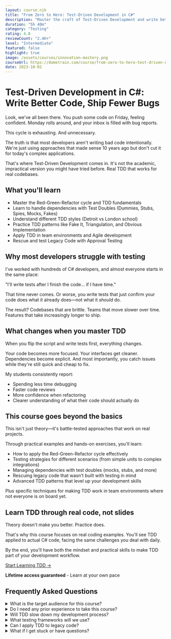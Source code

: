 ```yaml
---
layout: course.njk
title: "From Zero to Hero: Test-Driven Development in C#"
description: "Master the craft of Test-Driven Development and write better code, faster."
duration: "5h 40m"
category: "Testing"
rating: 4.8
reviewCount: "2.4K+"
level: "Intermediate"
featured: false
highlight: true
image: /assets/courses/innovation-mastery.png
courseUrl: https://dometrain.com/course/from-zero-to-hero-test-driven-development-tdd-csharp/?ref=gui-ferreira&affcode=1115529_k5a22dj8
date: 2023-10-02
---
```


# Test-Driven Development in C#: Write Better Code, Ship Fewer Bugs

Look, we've all been there. You push some code on Friday, feeling confident. Monday rolls around, and your inbox is filled with bug reports.

This cycle is exhausting. And unnecessary.

The truth is that most developers aren't writing bad code intentionally. We're just using approaches that made sense 10 years ago but don't cut it for today's complex applications.

That's where Test-Driven Development comes in. It's not the academic, impractical version you might have tried before. Real TDD that works for real codebases.

## What you'll learn

- Master the Red-Green-Refactor cycle and TDD fundamentals
- Learn to handle dependencies with Test Doubles (Dummies, Stubs, Spies, Mocks, Fakes)
- Understand different TDD styles (Detroit vs London school)
- Practice TDD patterns like Fake It, Triangulation, and Obvious Implementation
- Apply TDD in team environments and Agile development
- Rescue and test Legacy Code with Approval Testing

## Why most developers struggle with testing

I've worked with hundreds of C# developers, and almost everyone starts in the same place:

"I'll write tests after I finish the code... if I have time."

That time never comes. Or worse, you write tests that just confirm your code does what it already does—not what it *should* do.

The result? Codebases that are brittle. Teams that move slower over time. Features that take increasingly longer to ship.

## What changes when you master TDD

When you flip the script and write tests first, everything changes.

Your code becomes more focused. Your interfaces get cleaner. Dependencies become explicit. And most importantly, you catch issues while they're still quick and cheap to fix.

My students consistently report:
- Spending less time debugging
- Faster code reviews
- More confidence when refactoring
- Clearer understanding of what their code should actually do

## This course goes beyond the basics

This isn't just theory—it's battle-tested approaches that work on real projects.

Through practical examples and hands-on exercises, you'll learn:

- How to apply the Red-Green-Refactor cycle effectively
- Testing strategies for different scenarios (from simple units to complex integrations)
- Managing dependencies with test doubles (mocks, stubs, and more)
- Rescuing legacy code that wasn't built with testing in mind
- Advanced TDD patterns that level up your development skills

Plus specific techniques for making TDD work in team environments where not everyone is on board yet.

## Learn TDD through real code, not slides

Theory doesn't make you better. Practice does.

That's why this course focuses on real coding examples. You'll see TDD applied to actual C# code, facing the same challenges you deal with daily.

By the end, you'll have both the mindset and practical skills to make TDD part of your development workflow.

<div class="flex flex-row justify-center mt-10"><a class="bg-primary hover:bg-secondary text-white font-bold mx-4 py-2 px-4" href="https://dometrain.com/course/from-zero-to-hero-test-driven-development-tdd-csharp/?ref=gui-ferreira&affcode=1115529_k5a22dj8">Start Learning TDD →</a></div>

<div class="mt-5 text-center">
<p><strong>Lifetime access guaranteed</strong> - Learn at your own pace</p>
</div>

## Frequently Asked Questions

<div class="space-y-4">
<details class="bg-gray-50 dark:bg-gray-900 rounded-2xl px-8 transition-colors">
<summary class="flex flex-1 items-center justify-between py-6 text-left font-medium text-gray-900 dark:text-white hover:no-underline transition-colors">
What is the target audience for this course?
</summary>
<div class="pb-6 text-gray-600 dark:text-gray-300">
This course is designed for C# developers who want to master Test-Driven Development. It's ideal for developers who are either new to TDD or have tried it before but struggled to make it work in real projects.
</div>
</details>

<details class="bg-gray-50 dark:bg-gray-900 rounded-2xl px-8 transition-colors">
<summary class="flex flex-1 items-center justify-between py-6 text-left font-medium text-gray-900 dark:text-white hover:no-underline transition-colors">
Do I need any prior experience to take this course?
</summary>
<div class="pb-6 text-gray-600 dark:text-gray-300">
You should have intermediate-level C# experience and basic understanding of unit testing concepts. You don't need prior TDD experience, but familiarity with writing basic unit tests will help.
</div>
</details>

<details class="bg-gray-50 dark:bg-gray-900 rounded-2xl px-8 transition-colors">
<summary class="flex flex-1 items-center justify-between py-6 text-left font-medium text-gray-900 dark:text-white hover:no-underline transition-colors">
Will TDD slow down my development process?
</summary>
<div class="pb-6 text-gray-600 dark:text-gray-300">
Initially, yes - there's a learning curve. But once you master TDD, you'll likely find yourself moving faster overall. You'll spend less time debugging, have fewer regressions, and be more confident in your code changes.
</div>
</details>

<details class="bg-gray-50 dark:bg-gray-900 rounded-2xl px-8 transition-colors">
<summary class="flex flex-1 items-center justify-between py-6 text-left font-medium text-gray-900 dark:text-white hover:no-underline transition-colors">
What testing frameworks will we use?
</summary>
<div class="pb-6 text-gray-600 dark:text-gray-300">
We'll primarily use xUnit.NET, along with popular tools like Moq and FluentAssertions. However, the principles you'll learn can be applied with any testing framework.
</div>
</details>

<details class="bg-gray-50 dark:bg-gray-900 rounded-2xl px-8 transition-colors">
<summary class="flex flex-1 items-center justify-between py-6 text-left font-medium text-gray-900 dark:text-white hover:no-underline transition-colors">
Can I apply TDD to legacy code?
</summary>
<div class="pb-6 text-gray-600 dark:text-gray-300">
Yes! We have a dedicated section on applying TDD to existing codebases. You'll learn techniques for gradually introducing tests to legacy code without having to rewrite everything.
</div>
</details>

<details class="bg-gray-50 dark:bg-gray-900 rounded-2xl px-8 transition-colors">
<summary class="flex flex-1 items-center justify-between py-6 text-left font-medium text-gray-900 dark:text-white hover:no-underline transition-colors">
What if I get stuck or have questions?
</summary>
<div class="pb-6 text-gray-600 dark:text-gray-300">
The course includes detailed explanations and troubleshooting guides. Plus, you get access to our community where you can ask questions and share experiences with other learners.
</div>
</details>
</div>